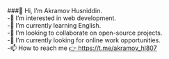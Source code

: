 ###👋 Hi, I’m Akramov Husniddin.<br/>
-👀 I’m interested in web development.<br/>
-🌱 I’m currently learning English.<br/>
-💞️ I’m looking to collaborate on open-source projects.<br/>
-💼 I’m currently looking for online work opportunities.<br/>
-📫 How to reach me <a href="https://t.me/akramov_hl807">👉 https://t.me/akramov_hl807<a/>
